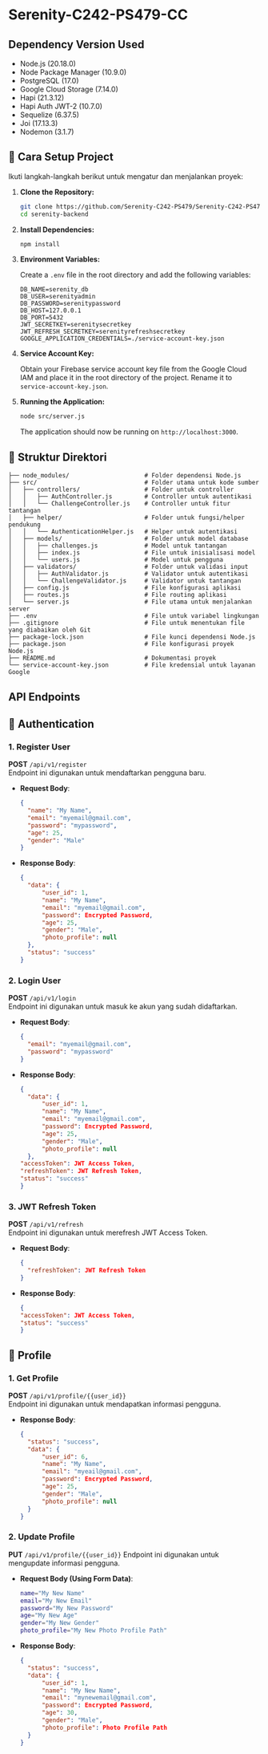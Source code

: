# Serenity-C242-PS479-CC

## Dependency Version Used

- Node.js (20.18.0)
- Node Package Manager (10.9.0)
- PostgreSQL (17.0)
- Google Cloud Storage (7.14.0)
- Hapi (21.3.12)
- Hapi Auth JWT-2 (10.7.0)
- Sequelize (6.37.5)
- Joi (17.13.3)
- Nodemon (3.1.7)

## 🚀 Cara Setup Project

Ikuti langkah-langkah berikut untuk mengatur dan menjalankan proyek:

1. **Clone the Repository:**

    ```bash
    git clone https://github.com/Serenity-C242-PS479/Serenity-C242-PS479-CC.git serenity-backend
    cd serenity-backend
    ```

2. **Install Dependencies:**

    ```bash
    npm install
    ```

3. **Environment Variables:**

    Create a `.env` file in the root directory and add the following variables:

    ```env
    DB_NAME=serenity_db
    DB_USER=serenityadmin
    DB_PASSWORD=serenitypassword
    DB_HOST=127.0.0.1
    DB_PORT=5432
    JWT_SECRETKEY=serenitysecretkey
    JWT_REFRESH_SECRETKEY=serenityrefreshsecretkey
    GOOGLE_APPLICATION_CREDENTIALS=./service-account-key.json
    ```

4. **Service Account Key:**

    Obtain your Firebase service account key file from the Google Cloud IAM and place it in the root directory of the project. Rename it to `service-account-key.json`.

5. **Running the Application:**

    ```bash
    node src/server.js
    ```

    The application should now be running on `http://localhost:3000`.

## 📂 Struktur Direktori

```plaintext
├── node_modules/                     # Folder dependensi Node.js
├── src/                              # Folder utama untuk kode sumber
│   ├── controllers/                  # Folder untuk controller
│   │   ├── AuthController.js         # Controller untuk autentikasi
│   │   └── ChallengeController.js    # Controller untuk fitur tantangan
│   ├── helper/                       # Folder untuk fungsi/helper pendukung
│   │   └── AuthenticationHelper.js   # Helper untuk autentikasi
│   ├── models/                       # Folder untuk model database
│   │   ├── challenges.js             # Model untuk tantangan
│   │   ├── index.js                  # File untuk inisialisasi model
│   │   └── users.js                  # Model untuk pengguna
│   ├── validators/                   # Folder untuk validasi input
│   │   ├── AuthValidator.js          # Validator untuk autentikasi
│   │   └── ChallengeValidator.js     # Validator untuk tantangan
│   ├── config.js                     # File konfigurasi aplikasi
│   ├── routes.js                     # File routing aplikasi
│   └── server.js                     # File utama untuk menjalankan server
├── .env                              # File untuk variabel lingkungan
├── .gitignore                        # File untuk menentukan file yang diabaikan oleh Git
├── package-lock.json                 # File kunci dependensi Node.js
├── package.json                      # File konfigurasi proyek Node.js
├── README.md                         # Dokumentasi proyek
└── service-account-key.json          # File kredensial untuk layanan Google
```

## API Endpoints

## 🔑 Authentication

### **1. Register User**
**POST** `/api/v1/register`  
Endpoint ini digunakan untuk mendaftarkan pengguna baru.

- **Request Body**:
  ```json
  {
    "name": "My Name",
    "email": "myemail@gmail.com",
    "password": "mypassword",
    "age": 25,
    "gender": "Male"
  }
  ```
- **Response Body**:
    ```json
    {
      "data": {
          "user_id": 1,
          "name": "My Name",
          "email": "myemail@gmail.com",
          "password": Encrypted Password,
          "age": 25,
          "gender": "Male",
          "photo_profile": null
      },
      "status": "success"
    }
    ```
### **2. Login User**
**POST** `/api/v1/login`  
Endpoint ini digunakan untuk masuk ke akun yang sudah didaftarkan.

- **Request Body**:
  ```json
  {
    "email": "myemail@gmail.com",
    "password": "mypassword"
  }
  ```
- **Response Body**:
    ```json
    {
      "data": {
          "user_id": 1,
          "name": "My Name",
          "email": "myemail@gmail.com",
          "password": Encrypted Password,
          "age": 25,
          "gender": "Male",
          "photo_profile": null
      },
    "accessToken": JWT Access Token,
    "refreshToken": JWT Refresh Token,
    "status": "success"
    }
    ```
    
### **3. JWT Refresh Token**
**POST** `/api/v1/refresh`  
Endpoint ini digunakan untuk merefresh JWT Access Token.

- **Request Body**:
  ```json
  {
    "refreshToken": JWT Refresh Token
  }
  ```
- **Response Body**:
    ```json
    {
    "accessToken": JWT Access Token,
    "status": "success"
    }
    ```

## 👤 Profile

### **1. Get Profile**
**POST** `/api/v1/profile/{{user_id}}`  
Endpoint ini digunakan untuk mendapatkan informasi pengguna.

- **Response Body**:
  ```json
  {
    "status": "success",
    "data": {
        "user_id": 6,
        "name": "My Name",
        "email": "myeail@gmail.com",
        "password": Encrypted Password,
        "age": 25,
        "gender": "Male",
        "photo_profile": null
    }
  }
  ```

### **2. Update Profile**
**PUT** `/api/v1/profile/{{user_id}}`
Endpoint ini digunakan untuk mengupdate informasi pengguna.
- **Request Body (Using Form Data)**:
    ```bash
    name="My New Name"
    email="My New Email"
    password="My New Password"
    age="My New Age"
    gender="My New Gender"
    photo_profile="My New Photo Profile Path"
    ```
- **Response Body**:
  ```json
  {
    "status": "success",
    "data": {
        "user_id": 1,
        "name": "My New Name",
        "email": "mynewemail@gmail.com",
        "password": Encrypted Password,
        "age": 30,
        "gender": "Male",
        "photo_profile": Photo Profile Path
    }
  }
  ```
